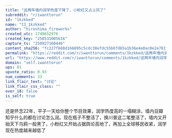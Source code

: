 ```yaml
---
title: "这两年墙内润学热度下降了，小粉红又占上风了"
subreddit: "r/iwanttorun"
id: "1kzkked"
name: "t3_1kzkked"
author: "hiroshima_fireworks"
created_utc: 1748652976
created_key: "250531005616"
capture_ts: "250927160446"
content_sha256: "fc227f688d166895c5cdc38efdc55b6fd65a1b36e4e0ac0e2e781f86defc4a11"
permalink: "https://reddit.com/r/iwanttorun/comments/1kzkked/这两年墙内润学热度下降了小粉红又占上风了/"
url: "https://www.reddit.com/r/iwanttorun/comments/1kzkked/这两年墙内润学热度下降了小粉红又占上风了/"
domain: "self.iwanttorun"
ups: 81
upvote_ratio: 0.93
num_comments: 33
link_flair_text: "讨论"
link_flair_css_class: ""
over_18: false
is_self: true
---
```


还是怀念22年，平子一天给你整个节目效果，润学热度高的一塌糊涂，墙内豆瓣知乎什么的都在讨论怎么润。现在瓶子不整活了，换川普这二笔整活了，墙内又开始天下乌鸦一般黑了，小粉红又开始占据舆论高地了，再加上全球移民收紧，润学现在热度越来越低了
